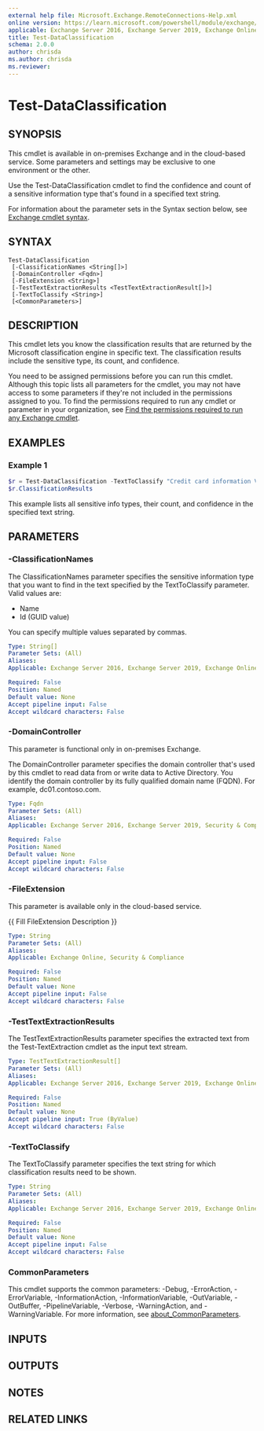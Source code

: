 ```yaml
---
external help file: Microsoft.Exchange.RemoteConnections-Help.xml
online version: https://learn.microsoft.com/powershell/module/exchange/test-dataclassification
applicable: Exchange Server 2016, Exchange Server 2019, Exchange Online, Security & Compliance
title: Test-DataClassification
schema: 2.0.0
author: chrisda
ms.author: chrisda
ms.reviewer:
---
```


# Test-DataClassification

## SYNOPSIS
This cmdlet is available in on-premises Exchange and in the cloud-based service. Some parameters and settings may be exclusive to one environment or the other.

Use the Test-DataClassification cmdlet to find the confidence and count of a sensitive information type that's found in a specified text string.

For information about the parameter sets in the Syntax section below, see [Exchange cmdlet syntax](https://learn.microsoft.com/powershell/exchange/exchange-cmdlet-syntax).

## SYNTAX

```
Test-DataClassification
 [-ClassificationNames <String[]>]
 [-DomainController <Fqdn>]
 [-FileExtension <String>]
 [-TestTextExtractionResults <TestTextExtractionResult[]>]
 [-TextToClassify <String>]
 [<CommonParameters>]
```

## DESCRIPTION
This cmdlet lets you know the classification results that are returned by the Microsoft classification engine in specific text. The classification results include the sensitive type, its count, and confidence.

You need to be assigned permissions before you can run this cmdlet. Although this topic lists all parameters for the cmdlet, you may not have access to some parameters if they're not included in the permissions assigned to you. To find the permissions required to run any cmdlet or parameter in your organization, see [Find the permissions required to run any Exchange cmdlet](https://learn.microsoft.com/powershell/exchange/find-exchange-cmdlet-permissions).

## EXAMPLES

### Example 1
```powershell
$r = Test-DataClassification -TextToClassify "Credit card information Visa: 4485 3647 3952 7352. Patient Identifier or SSN: 452-12-1232"
$r.ClassificationResults
```

This example lists all sensitive info types, their count, and confidence in the specified text string.

## PARAMETERS

### -ClassificationNames
The ClassificationNames parameter specifies the sensitive information type that you want to find in the text specified by the TextToClassify parameter. Valid values are:

- Name
- Id (GUID value)

You can specify multiple values separated by commas.

```yaml
Type: String[]
Parameter Sets: (All)
Aliases:
Applicable: Exchange Server 2016, Exchange Server 2019, Exchange Online, Security & Compliance

Required: False
Position: Named
Default value: None
Accept pipeline input: False
Accept wildcard characters: False
```

### -DomainController
This parameter is functional only in on-premises Exchange.

The DomainController parameter specifies the domain controller that's used by this cmdlet to read data from or write data to Active Directory. You identify the domain controller by its fully qualified domain name (FQDN). For example, dc01.contoso.com.

```yaml
Type: Fqdn
Parameter Sets: (All)
Aliases:
Applicable: Exchange Server 2016, Exchange Server 2019, Security & Compliance

Required: False
Position: Named
Default value: None
Accept pipeline input: False
Accept wildcard characters: False
```

### -FileExtension
This parameter is available only in the cloud-based service.

{{ Fill FileExtension Description }}

```yaml
Type: String
Parameter Sets: (All)
Aliases:
Applicable: Exchange Online, Security & Compliance

Required: False
Position: Named
Default value: None
Accept pipeline input: False
Accept wildcard characters: False
```

### -TestTextExtractionResults
The TestTextExtractionResults parameter specifies the extracted text from the Test-TextExtraction cmdlet as the input text stream.

```yaml
Type: TestTextExtractionResult[]
Parameter Sets: (All)
Aliases:
Applicable: Exchange Server 2016, Exchange Server 2019, Exchange Online, Security & Compliance

Required: False
Position: Named
Default value: None
Accept pipeline input: True (ByValue)
Accept wildcard characters: False
```

### -TextToClassify
The TextToClassify parameter specifies the text string for which classification results need to be shown.

```yaml
Type: String
Parameter Sets: (All)
Aliases:
Applicable: Exchange Server 2016, Exchange Server 2019, Exchange Online, Security & Compliance

Required: False
Position: Named
Default value: None
Accept pipeline input: False
Accept wildcard characters: False
```

### CommonParameters
This cmdlet supports the common parameters: -Debug, -ErrorAction, -ErrorVariable, -InformationAction, -InformationVariable, -OutVariable, -OutBuffer, -PipelineVariable, -Verbose, -WarningAction, and -WarningVariable. For more information, see [about_CommonParameters](https://go.microsoft.com/fwlink/p/?LinkID=113216).

## INPUTS

## OUTPUTS

## NOTES

## RELATED LINKS
